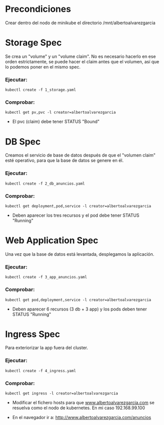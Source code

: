 # Precondiciones
Crear dentro del nodo de minikube el directorio /mnt/albertoalvarezgarcia

# Storage Spec
Se crea un "volume" y un "volume claim". No es necesario hacerlo en ese orden estrictamente,
se puede hacer el claim antes que el volumen, así que lo podemos poner en el mismo spec.

### Ejecutar:
    kubectl create -f 1_storage.yaml

### Comprobar:
    kubectl get pv,pvc -l creator=albertoalvarezgarcia

* El pvc (claim) debe tener STATUS "Bound"

# DB Spec
Creamos el servicio de base de datos después de que el "volumen claim" esté operativo, para
que la base de datos se genere en él.

### Ejecutar:
    kubectl create -f 2_db_anuncios.yaml

### Comprobar:
    kubectl get deployment,pod,service -l creator=albertoalvarezgarcia

* Deben aparecer los tres recursos y el pod debe tener STATUS "Running"

# Web Application Spec
Una vez que la base de datos está levantada, desplegamos la aplicación.

### Ejecutar:
    kubectl create -f 3_app_anuncios.yaml

### Comprobar:
    kubectl get pod,deployment,service -l creator=albertoalvarezgarcia

* Deben aparecer 6 recursos (3 db + 3 app) y los pods deben tener STATUS "Running"

# Ingress Spec
Para exteriorizar la app fuera del cluster.

### Ejecutar:
    kubectl create -f 4_ingress.yaml

### Comprobar:
    kubectl get ingress -l creator=albertoalvarezgarcia

* Modificar el fichero hosts para que www.albertoalvarezgarcia.com se resuelva como
el nodo de kubernetes. En mi caso 192.168.99.100

* En el navegador ir a:
    http://www.albertoalvarezgarcia.com/anuncios
